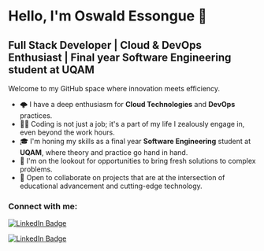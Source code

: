 # Hello, I'm Oswald Essongue 👋

## Full Stack Developer | Cloud & DevOps Enthusiast | Final year Software Engineering student at UQAM

Welcome to my GitHub space where innovation meets efficiency.

- 🌩️ I have a deep enthusiasm for **Cloud Technologies** and **DevOps** practices.
- 👨‍💻 Coding is not just a job; it's a part of my life I zealously engage in, even beyond the work hours.
- 🎓 I'm honing my skills as a final year **Software Engineering** student at **UQAM**, where theory and practice go hand in hand.
- 💼 I'm on the lookout for opportunities to bring fresh solutions to complex problems.
- 🤝 Open to collaborate on projects that are at the intersection of educational advancement and cutting-edge technology.

### Connect with me:

[![LinkedIn Badge](https://img.shields.io/badge/LinkedIn-Profile-blue)](https://www.linkedin.com/in/oswald-essongu%C3%A9-9a1944148/)


[![LinkedIn Badge](https://img.shields.io/badge/LinkedIn-Profile-%230A66C2?style=for-the-badge&logo=linkedin&logoColor=white)](https://www.linkedin.com/in/oswald-essongu%C3%A9-9a1944148/)


